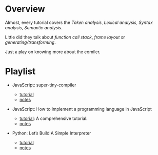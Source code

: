 # Overview

Almost, every tutorial covers the *Token analysis*, *Lexical analysis*, *Syntax analysis*, *Semantic analysis*.

Little did they talk about *function call stack*, *frame layout* or *generating/transforming*.

Just a play on knowing more about the comiler.

# Playlist

- JavaScript: super-tiny-compiler
    - [tutorial](https://github.com/jamiebuilds/the-super-tiny-compiler)
    - [notes](./super-tiny-compiler/README.md)

- JavaScript: How to implement a programming language in JavaScript
    - [tutorial](http://lisperator.net/pltut/): A comprehensive tutorial.
    - [notes](./implement-a-PL/README.md)

- Python: Let’s Build A Simple Interpreter  
    - [tutorial](https://ruslanspivak.com/lsbasi-part1/)
    - [notes](./a-simple-interpreter/README.md)
